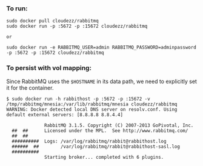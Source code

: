 
### To run:

    sudo docker pull cloudezz/rabbitmq
    sudo docker run -p :5672 -p :15672 cloudezz/rabbitmq
	
	or
	
	sudo docker run -e RABBITMQ_USER=admin RABBITMQ_PASSWORD=adminpassword -p :5672 -p :15672 cloudezz/rabbitmq
	
    
### To persist with vol mapping:



Since RabbitMQ uses the ``$HOSTNAME`` in its data path, we need to explicitly set it for the container.

    $ sudo docker run -h rabbithost -p :5672 -p :15672 -v /tmp/rabbitmq/mnesia:/var/lib/rabbitmq/mnesia cloudezz/rabbitmq
    WARNING: Docker detected local DNS server on resolv.conf. Using default external servers: [8.8.8.8 8.8.4.4]
    
                  RabbitMQ 3.1.5. Copyright (C) 2007-2013 GoPivotal, Inc.
      ##  ##      Licensed under the MPL.  See http://www.rabbitmq.com/
      ##  ##
      ##########  Logs: /var/log/rabbitmq/rabbit@rabbithost.log
      ######  ##        /var/log/rabbitmq/rabbit@rabbithost-sasl.log
      ##########
                  Starting broker... completed with 6 plugins.
